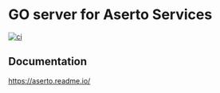 # GO server for Aserto Services

[![ci](https://github.com/aserto-dev/go-grpc-authz/actions/workflows/ci.yaml/badge.svg)](https://github.com/aserto-dev/go-grpc-authz/actions/workflows/ci.yaml)

## Documentation
https://aserto.readme.io/